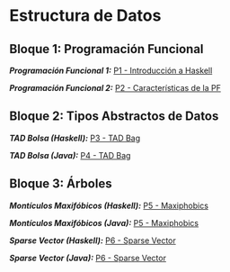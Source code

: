 # Estructura de Datos

## Bloque 1: Programación Funcional

***Programación Funcional 1:*** [P1 - Introducción a Haskell](https://github.com/Hidden-Process/DataStructures/blob/main/P1-PF1/EDPractica1.hs)

***Programación Funcional 2:*** [P2 - Características de la PF](https://github.com/Hidden-Process/DataStructures/blob/main/P2-PF2/EDPractica2.hs)

## Bloque 2: Tipos Abstractos de Datos

***TAD Bolsa (Haskell):*** [P3 - TAD Bag](https://github.com/Hidden-Process/DataStructures/tree/main/P3-Bag)

***TAD Bolsa (Java):*** [P4 - TAD Bag](https://github.com/Hidden-Process/DataStructures/tree/main/P4-Bag)

## Bloque 3: Árboles

***Montículos Maxifóbicos (Haskell):*** [P5 - Maxiphobics](https://github.com/Hidden-Process/DataStructures/tree/main/P5-Maxiphobic/Haskell)

***Montículos Maxifóbicos (Java):*** [P5 - Maxiphobics](https://github.com/Hidden-Process/DataStructures/tree/main/P5-Maxiphobic/Java)

***Sparse Vector (Haskell):*** [P6 - Sparse Vector](https://github.com/Hidden-Process/DataStructures/tree/main/P6-SparseVector/Haskell/DataStructures/Vector)

***Sparse Vector (Java):*** [P6 - Sparse Vector](https://github.com/Hidden-Process/DataStructures/tree/main/P6-SparseVector/Java/dataStructures/vector)

